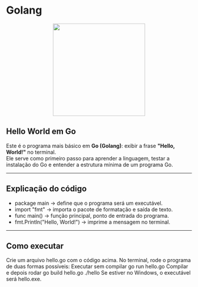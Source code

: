 # Golang
<p align="center">
  <img src="https://blog.golang.org/go-brand/Go-Logo/PNG/Go-Logo_Blue.png" width="250">
</p>

## Hello World em Go 
Este é o programa mais básico em **Go (Golang)**: exibir a frase **"Hello, World!"** no terminal.  
Ele serve como primeiro passo para aprender a linguagem, testar a instalação do Go e entender a estrutura mínima de um programa Go.

-------

## Explicação do código



- package main → define que o programa será um executável.
- import "fmt" → importa o pacote de formatação e saída de texto.
- func main() → função principal, ponto de entrada do programa.
- fmt.Println("Hello, World!") → imprime a mensagem no terminal.

---

## Como executar

Crie um arquivo hello.go com o código acima.
No terminal, rode o programa de duas formas possíveis:
Executar sem compilar
go run hello.go
Compilar e depois rodar
go build hello.go
./hello
Se estiver no Windows, o executável será hello.exe.
